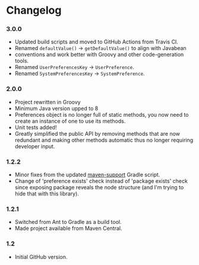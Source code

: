 
Changelog
=========

### 3.0.0
 - Updated build scripts and moved to GitHub Actions from Travis CI.
 - Renamed `defaultValue()` -> `getDefaultValue()` to align with Javabean
 - conventions and work better with Groovy and other code-generation tools.
 - Renamed `UserPreferencesKey` -> `UserPreference`.
 - Renamed `SystemPreferencesKey` -> `SystemPreference`.

### 2.0.0
 - Project rewritten in Groovy
 - Minimum Java version upped to 8
 - Preferences object is no longer full of static methods, you now need to
   create an instance of one to use its methods.
 - Unit tests added!
 - Greatly simplified the public API by removing methods that are now redundant
   and making other methods automatic thus no longer requiring developer input.

### 1.2.2
 - Minor fixes from the updated [maven-support](https://github.com/ultraq/gradle-support)
   Gradle script.
 - Change of 'preference exists' check instead of 'package exists' check since
   exposing package reveals the node structure (and I'm trying to hide that with
   this library).

### 1.2.1
 - Switched from Ant to Gradle as a build tool.
 - Made project available from Maven Central.

### 1.2
 - Initial GitHub version.
